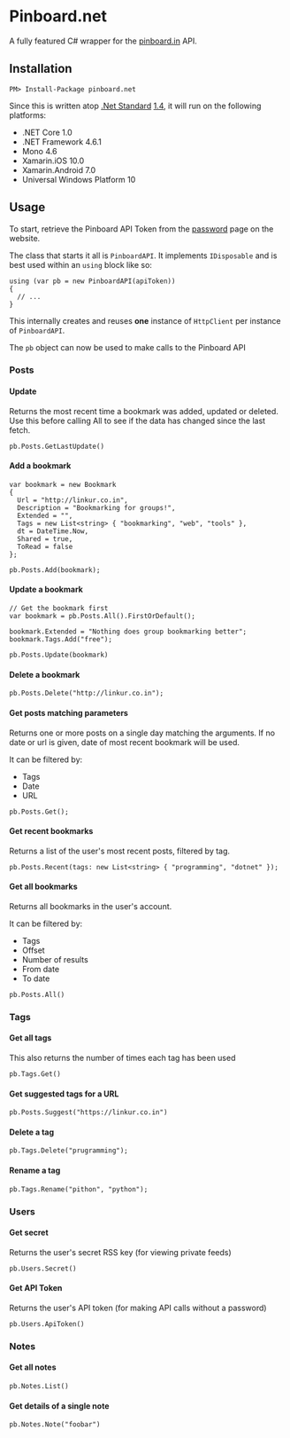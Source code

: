 # Pinboard.net

A fully featured C# wrapper for the [pinboard.in](https://pinboard.in) API.

## Installation

    PM> Install-Package pinboard.net

Since this is written atop [.Net Standard](https://docs.microsoft.com/en-us/dotnet/standard/library) [1.4](https://github.com/dotnet/standard/blob/master/docs/versions/netstandard1.4.md), it will run on the following platforms:

* .NET Core 1.0
* .NET Framework 4.6.1
* Mono 4.6
* Xamarin.iOS 10.0
* Xamarin.Android 7.0
* Universal Windows Platform 10

## Usage

To start, retrieve the Pinboard API Token from the
[password](https://pinboard.in/settings/password) page on the website.

The class that starts it all is `PinboardAPI`. It implements `IDisposable` and
is best used within an `using` block like so:

```CSharp
using (var pb = new PinboardAPI(apiToken))
{
  // ...
}
```

This internally creates and reuses **one** instance of `HttpClient` per
instance of `PinboardAPI`.

The `pb` object can now be used to make calls to the Pinboard API

### Posts

#### Update

Returns the most recent time a bookmark was added, updated or deleted.
Use this before calling All to see if the data has changed since the last
fetch.

```CSharp
pb.Posts.GetLastUpdate()
```

#### Add a bookmark

```CSharp
var bookmark = new Bookmark
{
  Url = "http://linkur.co.in",
  Description = "Bookmarking for groups!",
  Extended = "",
  Tags = new List<string> { "bookmarking", "web", "tools" },
  dt = DateTime.Now,
  Shared = true,
  ToRead = false
};

pb.Posts.Add(bookmark);
```

#### Update a bookmark

```CSharp
// Get the bookmark first
var bookmark = pb.Posts.All().FirstOrDefault();

bookmark.Extended = "Nothing does group bookmarking better";
bookmark.Tags.Add("free");

pb.Posts.Update(bookmark)
```

#### Delete a bookmark

```CSharp
pb.Posts.Delete("http://linkur.co.in");
```

#### Get posts matching parameters

Returns one or more posts on a single day matching the arguments. If no
date or url is given, date of most recent bookmark will be used.

It can be filtered by:

- Tags
- Date
- URL

```CSharp
pb.Posts.Get();
```

#### Get recent bookmarks

Returns a list of the user's most recent posts, filtered by tag.

```CSharp
pb.Posts.Recent(tags: new List<string> { "programming", "dotnet" });
```

#### Get all bookmarks

Returns all bookmarks in the user's account.

It can be filtered by:

- Tags
- Offset
- Number of results
- From date
- To date

```CSharp
pb.Posts.All()
```

### Tags

#### Get all tags

This also returns the number of times each tag has been used

```CSharp
pb.Tags.Get()
```

#### Get suggested tags for a URL

```CSharp
pb.Posts.Suggest("https://linkur.co.in")
```

#### Delete a tag

```CSharp
pb.Tags.Delete("prugramming");
```

#### Rename a tag

```CSharp
pb.Tags.Rename("pithon", "python");
```

### Users

#### Get secret

Returns the user's secret RSS key (for viewing private feeds)

```CSharp
pb.Users.Secret()
```

#### Get API Token

Returns the user's API token (for making API calls without a password)

```CSharp
pb.Users.ApiToken()
```

### Notes

#### Get all notes

```CSharp
pb.Notes.List()
```

#### Get details of a single note

```CSharp
pb.Notes.Note("foobar")
```
